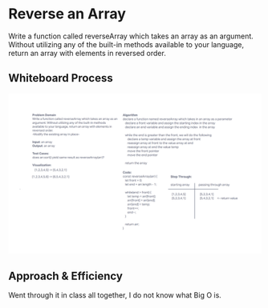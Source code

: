 # Reverse an Array
Write a function called reverseArray which takes an array as an argument. Without utilizing any of the built-in methods available to your language, return an array with elements in reversed order.

## Whiteboard Process
![arrayReverse](../assets/arrayReverse.png)

## Approach & Efficiency
<!-- What approach did you take? Discuss Why. What is the Big O space/time for this approach? -->
Went through it in class all together, I do not know what Big O is.

